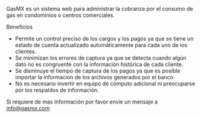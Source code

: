 GasMX es un sistema web para administrar la cobranza por el consumo de gas en condominios o centros comerciales.

Beneficios

* Permite un control preciso de los cargos y los pagos ya que se tiene un estado de cuenta actualizado automáticamente para cada uno de los clientes.
* Se minimizan los errores de captura ya que se detecta cuando algún dato no es congruente con la información histórica de cada cliente.
* Se disminuye el tiempo de captura de los pagos ya que es posible importar la información de los archivos generados por el banco.
* No es necesario invertir en equipo de cómputo adicional ni preocuparse por los respaldos de información.

Si requiere de mas información por favor envíe un mensaje a <a href="mailto:info@gasmx.com">info@gasmx.com</a>

